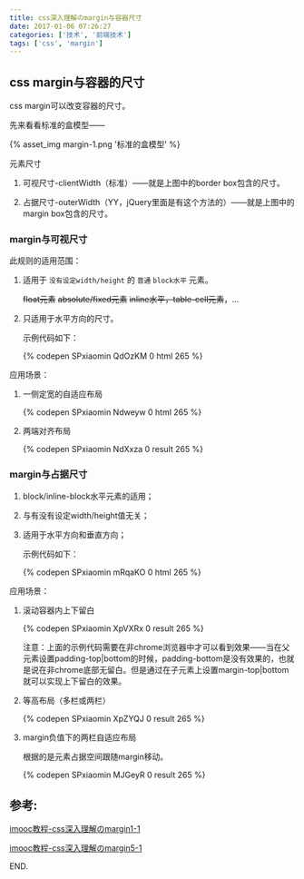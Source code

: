 ```yaml
---
title: css深入理解のmargin与容器尺寸
date: 2017-01-06 07:26:27
categories: ['技术', '前端技术']
tags: ['css', 'margin']
---
```


## css margin与容器的尺寸

css margin可以改变容器的尺寸。

先来看看标准的盒模型——

{% asset_img margin-1.png '标准的盒模型' %}

元素尺寸

1. 可视尺寸-clientWidth（标准）——就是上图中的border box包含的尺寸。

2. 占据尺寸-outerWidth（YY，jQuery里面是有这个方法的）——就是上图中的margin box包含的尺寸。

### margin与可视尺寸

此规则的适用范围：

1. 适用于 `没有设定width/height` 的 `普通` `block水平` 元素。

    ~~float元素~~ ~~absolute/fixed元素~~ ~~inline水平，table-cell元素~~，...

2. 只适用于水平方向的尺寸。

    示例代码如下：

    {% codepen SPxiaomin QdOzKM 0 html 265 %}

应用场景：

1. 一侧定宽的自适应布局

    {% codepen SPxiaomin Ndweyw 0 html 265 %}

2. 两端对齐布局

    {% codepen SPxiaomin NdXxza 0 result 265 %}

### margin与占据尺寸

1. block/inline-block水平元素的适用；
2. 与有没有设定width/height值无关；
3. 适用于水平方向和垂直方向；

    示例代码如下：

    {% codepen SPxiaomin mRqaKO 0 html 265 %}

应用场景：

1. 滚动容器内上下留白

    {% codepen SPxiaomin XpVXRx 0 result 265 %}

    注意：上面的示例代码需要在非chrome浏览器中才可以看到效果——当在父元素设置padding-top|bottom的时候，padding-bottom是没有效果的，也就是说在非chrome底部无留白。但是通过在子元素上设置margin-top|bottom就可以实现上下留白的效果。

2. 等高布局（多栏或两栏）

    {% codepen SPxiaomin XpZYQJ 0 result 265 %}

3. margin负值下的两栏自适应布局

    根据的是元素占据空间跟随margin移动。

    {% codepen SPxiaomin MJGeyR 0 result 265 %}

## 参考:

[imooc教程-css深入理解のmargin1-1](http://www.imooc.com/video/12101)

[imooc教程-css深入理解のmargin5-1](http://www.imooc.com/video/12105)

END.
